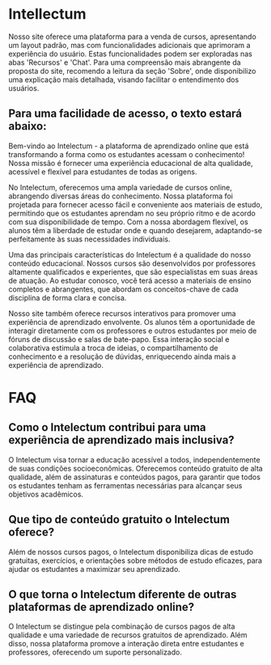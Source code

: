 # Intellectum

Nosso site oferece uma plataforma para a venda de cursos, apresentando um layout padrão, mas com funcionalidades adicionais que aprimoram a experiência do usuário. Estas funcionalidades podem ser exploradas nas abas 'Recursos' e 'Chat'. Para uma compreensão mais abrangente da proposta do site, recomendo a leitura da seção 'Sobre', onde disponibilizo uma explicação mais detalhada, visando facilitar o entendimento dos usuários.

## Para uma facilidade de acesso, o texto estará abaixo:


Bem-vindo ao Intelectum - a plataforma de aprendizado online que está transformando a forma como os estudantes acessam o conhecimento! Nossa missão é fornecer uma experiência educacional de alta qualidade, acessível e flexível para estudantes de todas as origens.

No Intelectum, oferecemos uma ampla variedade de cursos online, abrangendo diversas áreas do conhecimento. Nossa plataforma foi projetada para fornecer acesso fácil e conveniente aos materiais de estudo, permitindo que os estudantes aprendam no seu próprio ritmo e de acordo com sua disponibilidade de tempo. Com a nossa abordagem flexível, os alunos têm a liberdade de estudar onde e quando desejarem, adaptando-se perfeitamente às suas necessidades individuais.

Uma das principais características do Intelectum é a qualidade do nosso conteúdo educacional. Nossos cursos são desenvolvidos por professores altamente qualificados e experientes, que são especialistas em suas áreas de atuação. Ao estudar conosco, você terá acesso a materiais de ensino completos e abrangentes, que abordam os conceitos-chave de cada disciplina de forma clara e concisa.

Nosso site também oferece recursos interativos para promover uma experiência de aprendizado envolvente. Os alunos têm a oportunidade de interagir diretamente com os professores e outros estudantes por meio de fóruns de discussão e salas de bate-papo. Essa interação social e colaborativa estimula a troca de ideias, o compartilhamento de conhecimento e a resolução de dúvidas, enriquecendo ainda mais a experiência de aprendizado.

# FAQ

## Como o Intelectum contribui para uma experiência de aprendizado mais inclusiva?
O Intelectum visa tornar a educação acessível a todos, independentemente de suas condições socioeconômicas. Oferecemos conteúdo gratuito de alta qualidade, além de assinaturas e conteúdos pagos, para garantir que todos os estudantes tenham as ferramentas necessárias para alcançar seus objetivos acadêmicos.

## Que tipo de conteúdo gratuito o Intelectum oferece?
Além de nossos cursos pagos, o Intelectum disponibiliza dicas de estudo gratuitas, exercícios, e orientações sobre métodos de estudo eficazes, para ajudar os estudantes a maximizar seu aprendizado.

## O que torna o Intelectum diferente de outras plataformas de aprendizado online?
O Intelectum se distingue pela combinação de cursos pagos de alta qualidade e uma variedade de recursos gratuitos de aprendizado. Além disso, nossa plataforma promove a interação direta entre estudantes e professores, oferecendo um suporte personalizado.
